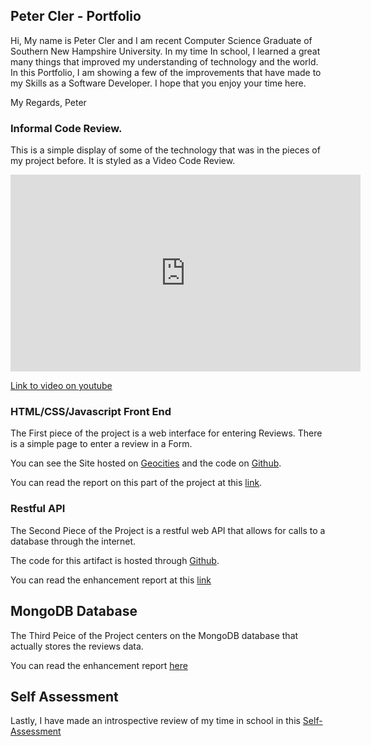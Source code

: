 ## Peter Cler - Portfolio 

Hi, My name is Peter Cler and I am recent Computer Science Graduate of Southern New Hampshire University. In my time In school, I learned a great many things that improved my understanding of technology and the world. In this Portfolio, I am showing a few of the improvements that have made to my Skills as a Software Developer. I hope that you enjoy your time here. 

My Regards,
Peter

### Informal Code Review. 

This is a simple display of some of the technology that was in the pieces of my project before. It is styled as a Video Code Review.

<iframe width="560" height="315" src="https://www.youtube.com/watch?v=YZ__MTsMdoc&feature=youtu.be" frameborder="0" allow="autoplay; encrypted-media" allowfullscreen></iframe>

[Link to video on youtube](https://youtu.be/YZ__MTsMdoc)

### HTML/CSS/Javascript Front End

The First piece of the project is a web interface for entering Reviews. There is a simple page to enter a review in a Form. 

You can see the Site hosted on [Geocities](http://www.geocities.ws/petercler/index.html) and the code on [Github](https://github.com/jmac156/jmac156.github.io/tree/master/sitecode).

You can read the report on this part of the project at this [link](https://tinyurl.com/ya26qbmu).

### Restful API

The Second Piece of the Project is a restful web API that allows for calls to a database through the internet.

The code for this artifact is hosted through [Github](https://github.com/jmac156/jmac156.github.io/blob/master/bottle.py).

You can read the enhancement report at this [link](https://tinyurl.com/y82qhqfd)

## MongoDB Database

The Third Peice of the Project centers on the MongoDB database that actually stores the reviews data. 

You can read the enhancement report [here](https://tinyurl.com/y765kogt)

## Self Assessment

Lastly, I have made an introspective review of my time in school in this [Self-Assessment](https://tinyurl.com/yaxkqpce)
